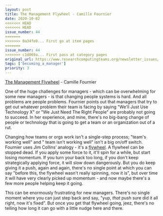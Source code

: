 ```yaml
---
layout: post
title: The Management Flywheel - Camille Fournier
date: 2020-10-02
<<<<<<< HEAD
<<<<<<< HEAD
issue_number: 44
=======
>>>>>>> 0a34fe0... First go at item pages
=======
issue_number: 44
>>>>>>> c1d069a... First pass at category pages
original_url: https://www.researchcomputingteams.org/newsletter_issues/0044
tags: ['becoming_a_manager']
priority: 3
---
```


<!-- markdownlint-disable MD033 -->
<!-- markdownlint-disable MD041 -->
<!-- markdownlint-disable MD049 -->

[The Management Flywheel](https://www.elidedbranches.com/2020/09/the-management-flywheel.html) - Camille Fournier

One of the huge challenges for managers - which can be overwhelming for some new managers - is that changing people systems is hard. And all problems are people problems.
Fournier points out that managers that try to get out whatever problem their team is facing by saying "We'll Just Use Technology X" or "We Just Need The Right People" are probably not going to succeed. In her experience, and mine, there's no big-bang change of people or technology that is going to get a team or an organization out of a rut.

Changing how teams or orgs work isn't a single-step process; "team's working well" and " team isn't working well" isn't a big on/off switch. Fournier uses Jim Collins’ analogy - it's a [flywheel](https://www.jimcollins.com/article_topics/articles/the-flywheel-effect.html). A flywheel can be stopped dead. If you apply some force to it, it'll spin for a while, but start losing momentum. If you turn your back too long, if you don't keep strategically applying force, it will slow down dangerously. But you do keep giving it a push, again and again, there's no single point at which you can say "before this, the flywheel wasn't really spinning, now it is", but over time it will have very clearly picked up momentum - and now maybe there's a few more people helping keep it going.

This can be enormously frustrating for new managers. There's no single moment where you can just step back and say, "yup, *that* push sure did it all right, now it's fixed". But once you get that flywheel going, jeez, there's no telling how long it can go with a little nudge here and there.
